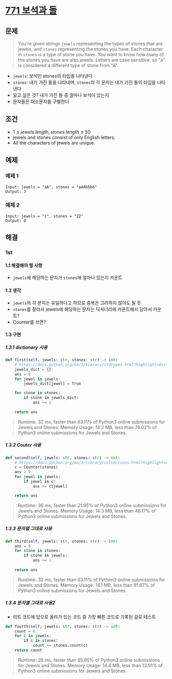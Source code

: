 # [771 보석과 돌](https://leetcode.com/problems/jewels-and-stones/)

## 문제

> You're given strings `jewels` representing the types of stones that are jewels, and `stones` representing the stones you have. Each character in `stones` is a type of stone you have. You want to know how many of the stones you have are also jewels.
> Letters are case sensitive, so "a" is considered a different type of stone from "A".

- `jewels`: 보석인 stones의 타입을 나타낸다
- `stones`: 내가 가진 돌을 나타내며, `stones`의 각 문자는 내가 가진 돌의 타입을 나타낸다
- 알고 싶은 것? 내가 가진 돌 중 얼마나 보석이 있는지
- 문자들은 대소문자를 구별한다

## 조건

- $1 \le jewels.length, stones.length \le 50$
- jewels and stones consist of only English letters.
- All the characters of jewels are unique.

## 예제

### 예제 1

```
Input: jewels = "aA", stones = "aAAbbbb"
Output: 3
```

### 예제 2

```
Input: jewels = "z", stones = "ZZ"
Output: 0
```

## 해결

### 1st

#### 1.1 해결해야 할 사항

- `jewels`에 해당하는 문자가 `stones`에 얼마나 있는지 카운트

#### 1.2 생각

- `jewels`의 각 문자는 유일하다고 하므로 중복은 고려하지 않아도 될 듯
- `stones`를 잘라서 jewels에 해당하는 문자는 딕셔너리에 카운트해서 담아서 카운트?
- Counter를 쓰면?

#### 1.3 구현

##### 1.3.1 dictionary 사용

```python
def first(self, jewels: str, stones: str) -> int:
    # https://docs.python.org/ko/3/library/stdtypes.html?highlight=dict#dict
    jewels_dict = {}
    ans = 0
    for jewel in jewels:
        jewels_dict[jewel] = True

    for stone in stones:
        if stone in jewels_dict:
            ans += 1
    
    return ans
```

> Runtime: 32 ms, faster than 63.11% of Python3 online submissions for Jewels and Stones.
Memory Usage: 14.2 MB, less than 76.02% of Python3 online submissions for Jewels and Stones.

##### 1.3.2 Couter 사용

```python
def second(self, jewels: str, stones: str) -> int:
    # https://docs.python.org/ko/3/library/collections.html?highlight=counter#collections.Counter
    c = Counter(stones)
    ans = 0
    for jewel in jewels:
        if jewel in c:
            ans += c[jewel]

    return ans
```

>Runtime: 36 ms, faster than 21.95% of Python3 online submissions for Jewels and Stones.
Memory Usage: 14.3 MB, less than 48.17% of Python3 online submissions for Jewels and Stones.

##### 1.3.3 문자열 그대로 사용

```python
def third(self, jewels: str, stones: str) -> int:
    ans = 0
    for stone in stones:
        if stone in jewels:
            ans += 1
    
    return ans
```

>Runtime: 32 ms, faster than 63.11% of Python3 online submissions for Jewels and Stones.
Memory Usage: 14.1 MB, less than 91.67% of Python3 online submissions for Jewels and Stones.

##### 1.3.4 문자열 그대로 사용2

- 리트 코드에 답으로 올라가 있는 코드 중 가장 빠른 코드로 기록된 걸로 테스트

```python
def fourth(self, jewels: str, stones: str) -> int:
    count = 0
    for c in jewels:
        if c in stones:
            count += stones.count(c) 
    return count
```

>Runtime: 28 ms, faster than 85.95% of Python3 online submissions for Jewels and Stones.
Memory Usage: 14.4 MB, less than 13.91% of Python3 online submissions for Jewels and Stones.
